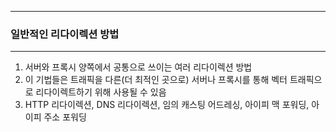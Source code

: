 -----
### 일반적인 리다이렉션 방법
-----
1. 서버와 프록시 양쪽에서 공통으로 쓰이는 여러 리다이렉션 방법
2. 이 기법들은 트래픽을 다른(더 최적인 곳으로) 서버나 프록시를 통해 벡터 트래픽으로 리다이렉트하기 위해 사용될 수 있음
3. HTTP 리다이렉션, DNS 리다이렉션, 임의 캐스팅 어드레싱, 아이피 맥 포워딩, 아이피 주소 포워딩
